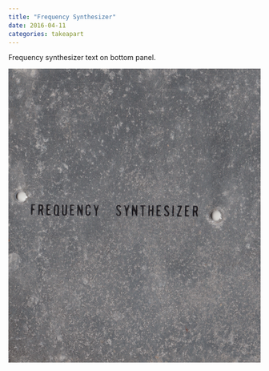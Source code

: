 ```yaml
---
title: "Frequency Synthesizer"
date: 2016-04-11
categories: takeapart
---
```


Frequency synthesizer text on bottom panel.

![Photo of frequency synthesizer text](/assets/images/frequency-synthesizer-crop.png)
